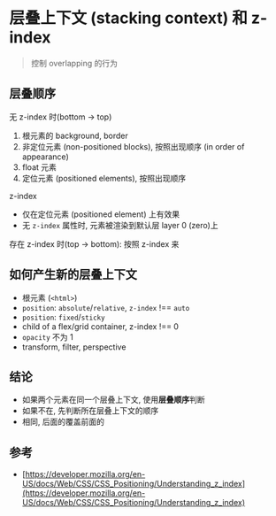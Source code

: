 # 层叠上下文 (stacking context) 和 z-index

> 控制 overlapping 的行为

## 层叠顺序

无 z-index 时(bottom -> top)

1. 根元素的 background, border
2. 非定位元素 (non-positioned blocks), 按照出现顺序 (in order of appearance)
3. float 元素
4. 定位元素 (positioned elements), 按照出现顺序

z-index

- 仅在定位元素 (positioned element) 上有效果
- 无 `z-index` 属性时, 元素被渲染到默认层 layer 0 (zero)上

存在 z-index 时(top -> bottom): 按照 z-index 来

## 如何产生新的层叠上下文

- 根元素 (`<html>`)
- `position`: `absolute`/`relative`, `z-index` !== `auto`
- `position`: `fixed`/`sticky`
- child of a flex/grid container, z-index !== 0
- `opacity` 不为 1
- transform, filter, perspective

## 结论

- 如果两个元素在同一个层叠上下文, 使用**层叠顺序**判断
- 如果不在, 先判断所在层叠上下文的顺序
- 相同, 后面的覆盖前面的

## 参考

- [https://developer.mozilla.org/en-US/docs/Web/CSS/CSS_Positioning/Understanding_z_index](https://developer.mozilla.org/en-US/docs/Web/CSS/CSS_Positioning/Understanding_z_index)